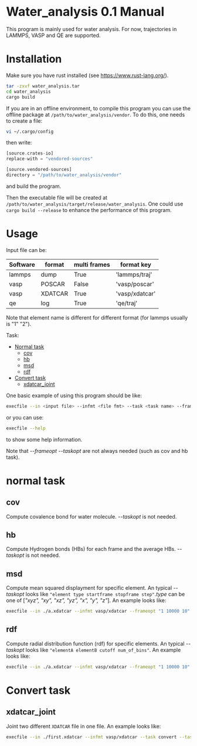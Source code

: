 <span style="font-size:larger;">Water_analysis 0.1 Manual</span>
========
This program is mainly used for water analysis. For now, trajectories in LAMMPS, VASP and QE are supported.

# Installation
Make sure you have rust installed (see https://www.rust-lang.org/).

```bash
tar -zxvf water_analysis.tar
cd water_analysis
cargo build
```
If you are in an offline environment, to compile this program you can use the offline package at `/path/to/water_analysis/vendor`. To do this, one needs to create a file:
```bash
vi ~/.cargo/config
```
then write:
```rust
[source.crates-io]
replace-with = "vendored-sources"

[source.vendored-sources]
directory = "/path/to/water_analysis/vendor"
```
and build the program.

Then the executable file will be created at  `/path/to/water_analysis/target/release/water_analysis`. One could use `cargo build --release` to enhance the performance of this program.

# Usage
Input file can be:

| Software | format  | multi frames | format key     |
| ---      | ---     | ---          | ---            |
| lammps   | dump    |    True      | 'lammps/traj'  |
| vasp     | POSCAR  |    False     | 'vasp/poscar'  |
| vasp     | XDATCAR |    True      | 'vasp/xdatcar' |
| qe       | log     |    True      | 'qe/traj'      |

Note that element name is different for different format (for lammps usually is "1" "2").


Task:
- [Normal task](#normal-task)
  - [cov](#cov)
  - [hb](#hb)
  - [msd](#msd)
  - [rdf](#rdf)
- [Convert task](#convert-task)
  - [xdatcar_joint](#xdatcar-joint)

One basic example of using this program should be like:
```bash
execfile --in <input file> --infmt <file fmt> --task <task name> --frameopt <FrameStart FrameStop FrameStep> --taskopt <taskopt1 taskopt2 ...> --out <output file>
```
or you can use:
```bash
execfile --help
```

to show some help information.

Note that *--frameopt* *--taskopt* are not always needed (such as cov and hb task).


# normal task

## cov
Compute covalence bond for water molecule. *--taskopt* is not needed.


## hb
Compute Hydrogen bonds (HBs) for each frame and the average HBs. *--taskopt* is not needed.

## msd
Compute mean squared displayment for specific element. An typical *--taskopt* looks like `"element type startframe stopframe step"`.*type* can be one of [*"xyz", "xy", "xz", "yz", "x", "y", "z"*]. An example looks like:
```bash
execfile --in ./a.xdatcar --infmt vasp/xdatcar --frameopt "1 10000 10" --task msd --taskopt "O xyz 1 5000 200" --out ./rdf.dat
```

## rdf
Compute radial distribution function (rdf) for specific elements. An typical *--taskopt* looks like `"elementA elementB cutoff num_of_bins"`. An example looks like:
```bash
execfile --in ./a.xdatcar --infmt vasp/xdatcar --frameopt "1 10000 10" --task rdf --taskopt "O O 6 240" --out ./rdf.dat
```


# Convert task


## xdatcar_joint
Joint two different `XDATCAR` file in one file. An example looks like:
```bash
execfile --in ./first.xdatcar --infmt vasp/xdatcar --task convert --taskopt ./second.xdatcar --out ./XDATCAR
```
